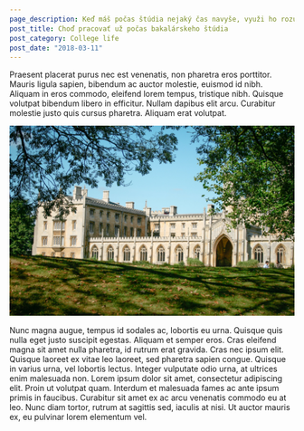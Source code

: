 ```yaml
---
page_description: Keď máš počas štúdia nejaký čas navyše, využi ho rozumne a zaži niečo zo skutočného života
post_title: Choď pracovať už počas bakalárskeho štúdia
post_category: College life
post_date: "2018-03-11"
---
```


<Paragraph>
Praesent placerat purus nec est venenatis, non pharetra eros porttitor. Mauris ligula sapien, bibendum ac auctor molestie, euismod id nibh. Aliquam in eros commodo, eleifend lorem tempus, tristique nibh. Quisque volutpat bibendum libero in efficitur. Nullam dapibus elit arcu. Curabitur molestie justo quis cursus pharetra. Aliquam erat volutpat.
</Paragraph>

![Lorem ipsum dolor sit amet](work-college.jpg "Lorem ipsum dolor sit amet")

<Paragraph>
Nunc magna augue, tempus id sodales ac, lobortis eu urna. Quisque quis nulla eget justo suscipit egestas. Aliquam et semper eros. Cras eleifend magna sit amet nulla pharetra, id rutrum erat gravida. Cras nec ipsum elit. Quisque laoreet ex vitae leo laoreet, sed pharetra sapien congue. Quisque in varius urna, vel lobortis lectus.
</Paragraph>

<Paragraph>
Integer vulputate odio urna, at ultrices enim malesuada non. Lorem ipsum dolor sit amet, consectetur adipiscing elit. Proin ut volutpat quam. Interdum et malesuada fames ac ante ipsum primis in faucibus. Curabitur sit amet ex ac arcu venenatis commodo eu at leo. Nunc diam tortor, rutrum at sagittis sed, iaculis at nisi. Ut auctor mauris ex, eu pulvinar lorem elementum vel.
</Paragraph>
